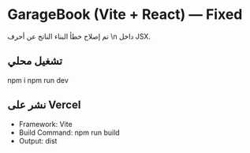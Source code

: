 
# GarageBook (Vite + React) — Fixed
تم إصلاح خطأ البناء الناتج عن أحرف \n داخل JSX.

## تشغيل محلي
npm i
npm run dev

## نشر على Vercel
- Framework: Vite
- Build Command: npm run build
- Output: dist
